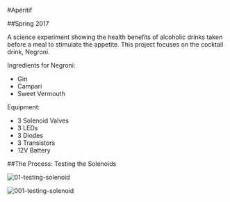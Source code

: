 #Apéritif

##Spring 2017

A science experiment showing the health benefits of alcoholic drinks taken before a meal to stimulate the appetite. This project focuses on the cocktail drink, Negroni.

Ingredients for Negroni:
* Gin
* Campari
* Sweet Vermouth

Equipment:
* 3 Solenoid Valves
* 3 LEDs
* 3 Diodes
* 3 Transistors
* 12V Battery

##The Process: Testing the Solenoids

![01-testing-solenoid](https://cloud.githubusercontent.com/assets/21225598/25321801/8c79bb3a-287f-11e7-88a5-5c972b7ed613.jpg)

![001-testing-solenoid](https://cloud.githubusercontent.com/assets/21225598/25321865/ea4ce976-287f-11e7-827a-667f5e01b3f8.jpg)
